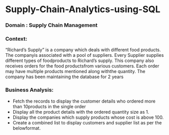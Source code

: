 # Supply-Chain-Analytics-using-SQL

### Domain : Supply Chain Management

### Context:
“Richard’s Supply” is a company which deals with different food products. The companyis associated with a pool of suppliers. Every Supplier supplies different types of foodproducts to Richard’s supply. This company also receives orders for the food productsfrom various customers. Each order may have multiple products mentioned along withthe quantity. The company has been maintaining the database for 2 years

### Business Analysis:
- Fetch the records to display the customer details who ordered more than 10products in the single order
- Display all the product details with the ordered quantity size as 1.
- Display the companies which supply products whose cost is above 100.
- Create a combined list to display customers and supplier list as per the belowformat.
